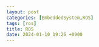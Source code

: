 ```yaml
---
layout: post
categories: [EmbeddedSystem,ROS]
tags: [ros]
title: ROS
date: 2024-01-10 19:26 +0900
---
```

